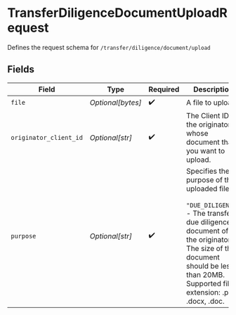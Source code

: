 # TransferDiligenceDocumentUploadRequest

Defines the request schema for `/transfer/diligence/document/upload`


## Fields

| Field                                                                                                                                                                                                                   | Type                                                                                                                                                                                                                    | Required                                                                                                                                                                                                                | Description                                                                                                                                                                                                             |
| ----------------------------------------------------------------------------------------------------------------------------------------------------------------------------------------------------------------------- | ----------------------------------------------------------------------------------------------------------------------------------------------------------------------------------------------------------------------- | ----------------------------------------------------------------------------------------------------------------------------------------------------------------------------------------------------------------------- | ----------------------------------------------------------------------------------------------------------------------------------------------------------------------------------------------------------------------- |
| `file`                                                                                                                                                                                                                  | *Optional[bytes]*                                                                                                                                                                                                       | :heavy_check_mark:                                                                                                                                                                                                      | A file to upload.                                                                                                                                                                                                       |
| `originator_client_id`                                                                                                                                                                                                  | *Optional[str]*                                                                                                                                                                                                         | :heavy_check_mark:                                                                                                                                                                                                      | The Client ID of the originator whose document that you want to upload.                                                                                                                                                 |
| `purpose`                                                                                                                                                                                                               | *Optional[str]*                                                                                                                                                                                                         | :heavy_check_mark:                                                                                                                                                                                                      | Specifies the purpose of the uploaded file.<br/><br/>`"DUE_DILIGENCE"` - The transfer due diligence document of the originator.<br/>The size of the document should be less than 20MB. Supported file extension: .pdf, .docx, .doc. |